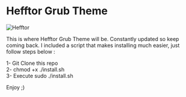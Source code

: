 # Hefftor Grub Theme

![Hefftor](https://i.imgur.com/Yx5EnG2.png)

This is where Hefftor Grub Theme will be. Constantly updated so keep coming back. I included a script that makes installing much easier, just follow steps below :<br />

1- Git Clone this repo<br />
2- chmod +x ./install.sh<br />
3- Execute sudo ./install.sh<br />

Enjoy ;)
